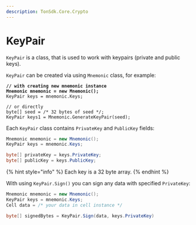 ```yaml
---
description: TonSdk.Core.Crypto
---
```


# KeyPair

`KeyPair` is a class, that is used to work with keypairs (private and public keys).

`KeyPair` can be created via using `Mnemonic` class, for example:

<pre class="language-csharp"><code class="lang-csharp"><strong>// with creating new mnemonic instance
</strong><strong>Mnemonic mnemonic = new Mnemonic();
</strong>KeyPair keys = mnemonic.Keys;

// or directly
byte[] seed = /* 32 bytes of seed */;
KeyPair keys1 = Mnemonic.GenerateKeyPair(seed);
</code></pre>



Each `KeyPair` class contains `PrivateKey` and `PublicKey` fields:

```csharp
Mnemonic mnemonic = new Mnemonic();
KeyPair keys = mnemonic.Keys;

byte[] privateKey = keys.PrivateKey;
byte[] publicKey = keys.PublicKey;
```

{% hint style="info" %}
Each key is a 32 byte array.
{% endhint %}



With using `KeyPair.Sign()` you can sign any data with specified `PrivateKey`:

```csharp
Mnemonic mnemonic = new Mnemonic();
KeyPair keys = mnemonic.Keys;
Cell data = /* your data in cell instance */

byte[] signedBytes = KeyPair.Sign(data, keys.PrivateKey)
```
